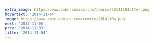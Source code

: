 ```yaml
---
extra_image: https://www.smbc-comics.com/comics/20141104after.png
hovertext: '2014-11-04'
image: https://www.smbc-comics.com/comics/20141104.png
next: '2014-11-05'
prev: '2014-11-03'
title: '2014-11-04'
---
```

